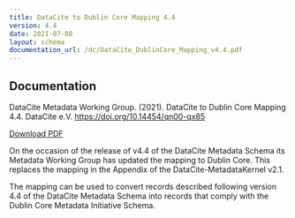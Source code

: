 ```yaml
---
title: DataCite to Dublin Core Mapping 4.4
version: 4.4
date: 2021-07-08
layout: schema
documentation_url: /dc/DataCite_DublinCore_Mapping_v4.4.pdf
---
```


## Documentation
DataCite Metadata Working Group. (2021). DataCite to Dublin Core Mapping 4.4. DataCite e.V. https://doi.org/10.14454/qn00-qx85

<a href="doc/DataCite_DublinCore_Mapping_v4.4.pdf" class="btn">Download PDF</a>

On the occasion of the release of v4.4 of the DataCite Metadata Schema its Metadata Working Group has updated the mapping to Dublin Core. This replaces the mapping in the Appendix of the DataCite-MetadataKernel v2.1.

The mapping can be used to convert records described following version  4.4 of the DataCite Metadata Schema into records that comply with the Dublin Core Metadata Initiative Schema.